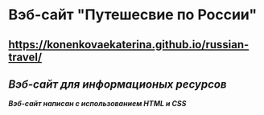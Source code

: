 **Вэб-сайт "Путешесвие по России"**
===================================

<https://konenkovaekaterina.github.io/russian-travel/>
------------------------------------------------------

***Вэб-сайт для информационых ресурсов***
------------------------------------------

***Вэб-сайт написан с использованием HTML и CSS***
